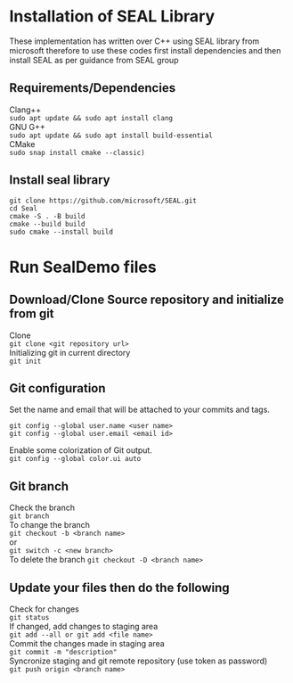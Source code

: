 # Installation of SEAL Library 
These implementation has written over C++ using SEAL library from microsoft therefore to use these codes first install dependencies and then install SEAL as per guidance from SEAL group
## Requirements/Dependencies 
Clang++ <br />
  ```sudo apt update && sudo apt install clang``` <br />
 GNU G++ <br />
 ```sudo apt update && sudo apt install build-essential``` <br />
 CMake <br />
  ```sudo snap install cmake --classic)```
## Install seal library
```
git clone https://github.com/microsoft/SEAL.git
cd Seal
cmake -S . -B build
cmake --build build
sudo cmake --install build
```

# Run SealDemo files 

## Download/Clone Source repository and initialize from git 

Clone <br/>
```git clone <git repository url>``` <br/>
Initializing git in current directory <br />
```git init ```<br />

## Git configuration 
Set the name and email that will be attached to your commits and tags. <br />
```
git config --global user.name <user name> 
git config --global user.email <email id> 
```
Enable some colorization of Git output. <br />
```git config --global color.ui auto ```

## Git branch <br />
Check the branch <br />
```git branch``` <br />
To change the branch <br />
```git checkout -b <branch name> ``` <br />
or <br />
```git switch -c <new branch> ```<br />
To delete the branch
```git checkout -D <branch name> ```<br />

## Update your files then do the following <br />
Check for changes <br />
```git status ```<br />
If changed, add changes to staging area <br />
```git add --all or git add <file name> ```<br />
Commit the changes made in staging area <br />
```git commit -m "description" ```<br />
Syncronize staging and git remote repository (use token as password) <br />
```git push origin <branch name> ```<br />
